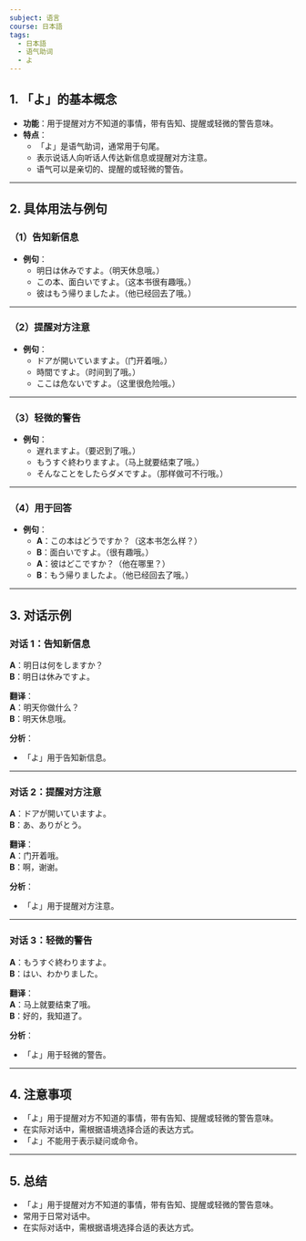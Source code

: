 ```yaml
---
subject: 语言
course: 日本語
tags:
  - 日本語
  - 语气助词
  - よ
---
```


## 1. **「よ」的基本概念**

- **功能**：用于提醒对方不知道的事情，带有告知、提醒或轻微的警告意味。
- **特点**：
  - 「よ」是语气助词，通常用于句尾。
  - 表示说话人向听话人传达新信息或提醒对方注意。
  - 语气可以是亲切的、提醒的或轻微的警告。

---

## 2. **具体用法与例句**

### （1）**告知新信息**
- **例句**：
  - 明日は休みですよ。（明天休息哦。）
  - この本、面白いですよ。（这本书很有趣哦。）
  - 彼はもう帰りましたよ。（他已经回去了哦。）

---

### （2）**提醒对方注意**
- **例句**：
  - ドアが開いていますよ。（门开着哦。）
  - 時間ですよ。（时间到了哦。）
  - ここは危ないですよ。（这里很危险哦。）

---

### （3）**轻微的警告**
- **例句**：
  - 遅れますよ。（要迟到了哦。）
  - もうすぐ終わりますよ。（马上就要结束了哦。）
  - そんなことをしたらダメですよ。（那样做可不行哦。）

---

### （4）**用于回答**
- **例句**：
  - **A**：この本はどうですか？（这本书怎么样？）
  - **B**：面白いですよ。（很有趣哦。）
  - **A**：彼はどこですか？（他在哪里？）
  - **B**：もう帰りましたよ。（他已经回去了哦。）

---

## 3. **对话示例**

### 对话 1：告知新信息
**A**：明日は何をしますか？  
**B**：明日は休みですよ。

**翻译**：  
**A**：明天你做什么？  
**B**：明天休息哦。

**分析**：
- 「よ」用于告知新信息。

---

### 对话 2：提醒对方注意
**A**：ドアが開いていますよ。  
**B**：あ、ありがとう。

**翻译**：  
**A**：门开着哦。  
**B**：啊，谢谢。

**分析**：
- 「よ」用于提醒对方注意。

---

### 对话 3：轻微的警告
**A**：もうすぐ終わりますよ。  
**B**：はい、わかりました。

**翻译**：  
**A**：马上就要结束了哦。  
**B**：好的，我知道了。

**分析**：
- 「よ」用于轻微的警告。

---

## 4. **注意事项**
- 「よ」用于提醒对方不知道的事情，带有告知、提醒或轻微的警告意味。
- 在实际对话中，需根据语境选择合适的表达方式。
- 「よ」不能用于表示疑问或命令。

---

## 5. **总结**
- 「よ」用于提醒对方不知道的事情，带有告知、提醒或轻微的警告意味。
- 常用于日常对话中。
- 在实际对话中，需根据语境选择合适的表达方式。